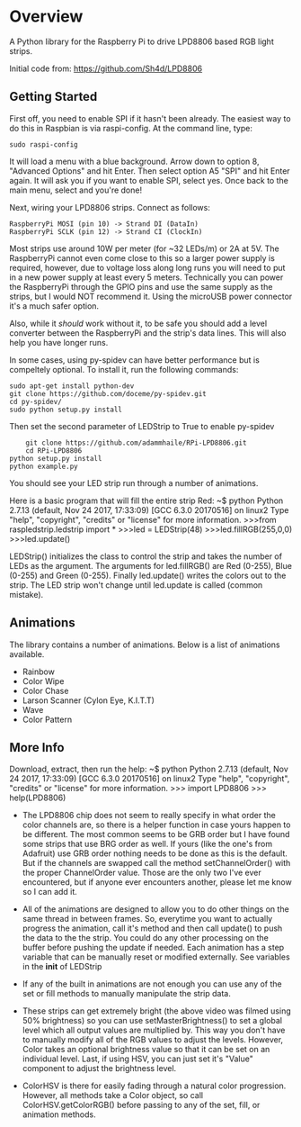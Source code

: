 Overview 
====
A Python library for the Raspberry Pi to drive LPD8806 based RGB light strips.

Initial code from: https://github.com/Sh4d/LPD8806

Getting Started 
---------------
First off, you need to enable SPI if it hasn't been already. 
The easiest way to do this in Raspbian is via raspi-config. 
At the command line, type:

	sudo raspi-config
	
It will load a menu with a blue background. 
Arrow down to option 8, "Advanced Options" and hit Enter. 
Then select option A5 "SPI" and hit Enter again. 
It will ask you if you want to enable SPI, select yes. 
Once back to the main menu, select <Finish> and you're done!

Next, wiring your LPD8806 strips.
Connect as follows:

	RaspberryPi MOSI (pin 10) -> Strand DI (DataIn)
	RaspberryPi SCLK (pin 12) -> Strand CI (ClockIn)

Most strips use around 10W per meter (for ~32 LEDs/m) or 2A at 5V.
The RaspberryPi cannot even come close to this so a larger power supply is required, 
however, due to voltage loss along long runs you will need to put in a new power supply at least every 5 meters.
Technically you can power the RaspberryPi through the GPIO pins and use the same supply as the strips, 
but I would NOT recommend it. Using the microUSB power connector it's a much safer option.

Also, while it *should* work without it, to be safe you should add a level converter 
between the RaspberryPi and the strip's data lines. This will also help you have longer runs.

In some cases, using py-spidev can have better performance but is compeltely optional. 
To install it, run the following commands:

	sudo apt-get install python-dev
	git clone https://github.com/doceme/py-spidev.git
	cd py-spidev/
	sudo python setup.py install

Then set the second parameter of LEDStrip to True to enable py-spidev

    	git clone https://github.com/adammhaile/RPi-LPD8806.git
    	cd RPi-LPD8806
	python setup.py install
   	python example.py
    
You should see your LED strip run through a number of animations. 

Here is a basic program that will fill the entire strip Red:
	~$ python
	Python 2.7.13 (default, Nov 24 2017, 17:33:09)
	[GCC 6.3.0 20170516] on linux2
	Type "help", "copyright", "credits" or "license" for more information.
	>>>from raspledstrip.ledstrip import *
	>>>led = LEDStrip(48)
	>>>led.fillRGB(255,0,0)
	>>>led.update()
    
LEDStrip() initializes the class to control the strip and takes the number of LEDs as the argument. 
The arguments for led.fillRGB() are Red (0-255), Blue (0-255) and Green (0-255). 
Finally led.update() writes the colors out to the strip. 
The LED strip won't change until led.update is called (common mistake). 

Animations
----------
The library contains a number of animations. Below is a list of animations available.
* Rainbow
* Color Wipe
* Color Chase
* Larson Scanner (Cylon Eye, K.I.T.T)
* Wave
* Color Pattern


More Info
---------

Download, extract, then run the help:
	~$ python
	Python 2.7.13 (default, Nov 24 2017, 17:33:09)
	[GCC 6.3.0 20170516] on linux2
	Type "help", "copyright", "credits" or "license" for more information.
    >>> import LPD8806
    >>> help(LPD8806)



* The LPD8806 chip does not seem to really specify in what order the color channels are, so there is a helper function in case yours happen to be different. The most common seems to be GRB order but I have found some strips that use BRG order as well. If yours (like the one's from Adafruit) use GRB order nothing needs to be done as this is the default. But if the channels are swapped call the method setChannelOrder() with the proper ChannelOrder value. Those are the only two I've ever encountered, but if anyone ever encounters another, please let me know so I can add it.
 
* All of the animations are designed to allow you to do other things on the same thread in between frames. So, everytime you want to actually progress the animation, call it's method and then call update() to push the data to the the strip. You could do any other processing on the buffer before pushing the update if needed. Each animation has a step variable that can be manually reset or modified externally. See variables in the __init__ of LEDStrip
 
* If any of the built in animations are not enough you can use any of the set or fill methods to manually manipulate the strip data.
 
 * These strips can get extremely bright (the above video was filmed using 50% brightness) so you can use setMasterBrightness() to set a global level which all output values are multiplied by. This way you don't have to manually modify all of the RGB values to adjust the levels. However, Color takes an optional brightness value so that it can be set on an individual level. Last, if using HSV, you can just set it's "Value" component to adjust the brightness level.
 
* ColorHSV is there for easily fading through a natural color progression. However, all methods take a Color object, so call ColorHSV.getColorRGB() before passing to any of the set, fill, or animation methods.

